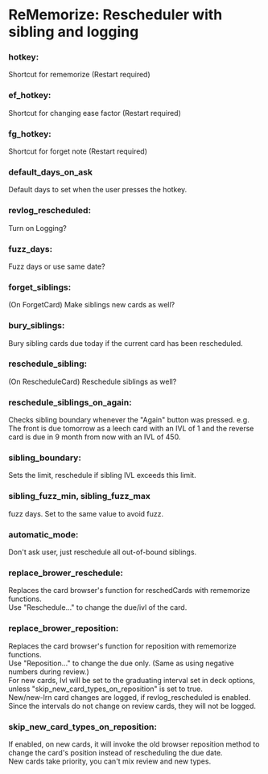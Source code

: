 # ReMemorize: Rescheduler with sibling and logging

### hotkey:
Shortcut for rememorize (Restart required)

### ef_hotkey:
Shortcut for changing ease factor (Restart required)

### fg_hotkey:
Shortcut for forget note (Restart required)

### default_days_on_ask
Default days to set when the user presses the hotkey.

### revlog_rescheduled:
Turn on Logging?

### fuzz_days:
Fuzz days or use same date?

### forget_siblings:
(On ForgetCard) Make siblings new cards as well?

### bury_siblings:
Bury sibling cards due today if the current card has been rescheduled.

### reschedule_sibling:
(On RescheduleCard) Reschedule siblings as well?

### reschedule_siblings_on_again:
Checks sibling boundary whenever the "Again" button was pressed. e.g. The front is due tomorrow as a leech card with an IVL of 1 and the reverse card is due in 9 month from now with an IVL of 450.

### sibling_boundary:
Sets the limit, reschedule if sibling IVL exceeds this limit.

### sibling_fuzz_min, sibling_fuzz_max
fuzz days. Set to the same value to avoid fuzz.

### automatic_mode:
Don't ask user, just reschedule all out-of-bound siblings.

### replace_brower_reschedule:
Replaces the card browser's function for reschedCards with rememorize functions.  
Use "Reschedule..." to change the due/ivl of the card.  

### replace_brower_reposition:
Replaces the card browser's function for reposition with rememorize functions.  
Use "Reposition..." to change the due only. (Same as using negative numbers during review.)  
For new cards, Ivl will be set to the graduating interval set in deck options, unless "skip_new_card_types_on_reposition" is set to true.  
New/new-lrn card changes are logged, if revlog_rescheduled is enabled. Since the intervals do not change on review cards, they will not be logged.  

### skip_new_card_types_on_reposition:
If enabled, on new cards, it will invoke the old browser reposition method to change the card's position instead of rescheduling the due date.  
New cards take priority, you can't mix review and new types.  

